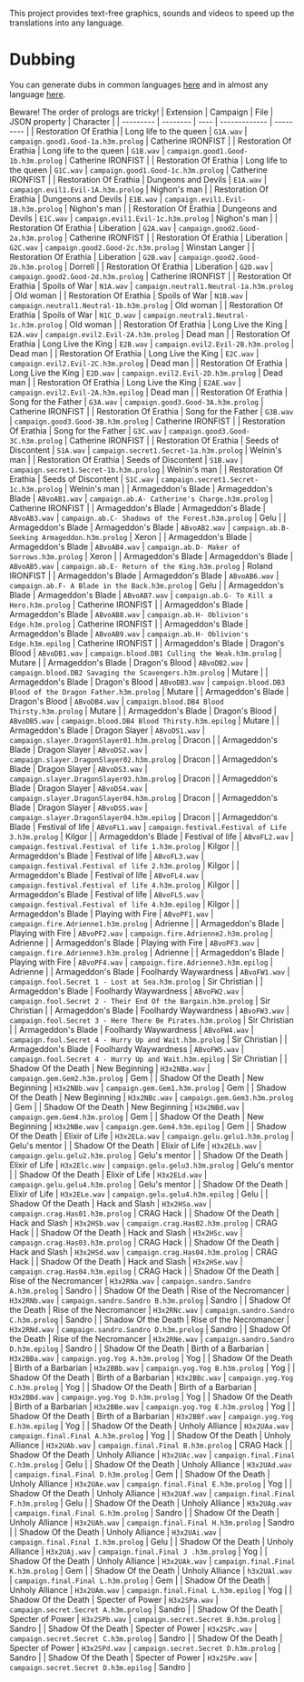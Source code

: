 This project provides text-free graphics, sounds and videos to speed up the translations into any language.

# Dubbing
You can generate dubs in common languages [here](https://huggingface.co/spaces/coqui/xtts) and in almost any language [here](https://huggingface.co/spaces/Brasd99/TTS-Voice-Cloner).

Beware! The order of prologs are tricky!
| Extension | Campaign | File | JSON property | Character |
| --------- | -------- | ---- | ------------- | --------- |
| Restoration Of Erathia | Long life to the queen | `G1A.wav` | `campaign.good1.Good-1a.h3m.prolog` | Catherine IRONFIST |
| Restoration Of Erathia | Long life to the queen | `G1B.wav` | `campaign.good1.Good-1b.h3m.prolog` | Catherine IRONFIST |
| Restoration Of Erathia | Long life to the queen | `G1C.wav` | `campaign.good1.Good-1c.h3m.prolog` | Catherine IRONFIST |
| Restoration Of Erathia | Dungeons and Devils | `E1A.wav` | `campaign.evil1.Evil-1A.h3m.prolog` | Nighon's man |
| Restoration Of Erathia | Dungeons and Devils | `E1B.wav` | `campaign.evil1.Evil-1B.h3m.prolog` | Nighon's man |
| Restoration Of Erathia | Dungeons and Devils | `E1C.wav` | `campaign.evil1.Evil-1c.h3m.prolog` | Nighon's man |
| Restoration Of Erathia | Liberation | `G2A.wav` | `campaign.good2.Good-2a.h3m.prolog` | Catherine IRONFIST |
| Restoration Of Erathia | Liberation | `G2C.wav` | `campaign.good2.Good-2c.h3m.prolog` | Winstan Langer |
| Restoration Of Erathia | Liberation | `G2B.wav` | `campaign.good2.Good-2b.h3m.prolog` | Dorrell |
| Restoration Of Erathia | Liberation | `G2D.wav` | `campaign.good2.Good-2d.h3m.prolog` | Catherine IRONFIST |
| Restoration Of Erathia | Spoils of War | `N1A.wav` | `campaign.neutral1.Neutral-1a.h3m.prolog` | Old woman |
| Restoration Of Erathia | Spoils of War | `N1B.wav` | `campaign.neutral1.Neutral-1b.h3m.prolog` | Old woman |
| Restoration Of Erathia | Spoils of War | `N1C_D.wav` | `campaign.neutral1.Neutral-1c.h3m.prolog` | Old woman |
| Restoration Of Erathia | Long Live the King | `E2A.wav` | `campaign.evil2.Evil-2A.h3m.prolog` | Dead man |
| Restoration Of Erathia | Long Live the King | `E2B.wav` | `campaign.evil2.Evil-2B.h3m.prolog` | Dead man |
| Restoration Of Erathia | Long Live the King | `E2C.wav` | `campaign.evil2.Evil-2C.h3m.prolog` | Dead man |
| Restoration Of Erathia | Long Live the King | `E2D.wav` | `campaign.evil2.Evil-2D.h3m.prolog` | Dead man |
| Restoration Of Erathia | Long Live the King | `E2AE.wav` | `campaign.evil2.Evil-2A.h3m.epilog` |  Dead man |
| Restoration Of Erathia | Song for the Father | `G3A.wav` | `campaign.good3.Good-3A.h3m.prolog` | Catherine IRONFIST |
| Restoration Of Erathia | Song for the Father | `G3B.wav` | `campaign.good3.Good-3B.h3m.prolog` | Catherine IRONFIST |
| Restoration Of Erathia | Song for the Father | `G3C.wav` | `campaign.good3.Good-3C.h3m.prolog` | Catherine IRONFIST |
| Restoration Of Erathia | Seeds of Discontent | `S1A.wav` | `campaign.secret1.Secret-1a.h3m.prolog` | Welnin's man |
| Restoration Of Erathia | Seeds of Discontent | `S1B.wav` | `campaign.secret1.Secret-1b.h3m.prolog` | Welnin's man |
| Restoration Of Erathia | Seeds of Discontent | `S1C.wav` | `campaign.secret1.Secret-1c.h3m.prolog` | Welnin's man |
| Armageddon's Blade | Armageddon's Blade | `ABvoAB1.wav` | `campaign.ab.A- Catherine's Charge.h3m.prolog` | Catherine IRONFIST |
| Armageddon's Blade | Armageddon's Blade | `ABvoAB3.wav` | `campaign.ab.C- Shadows of the Forest.h3m.prolog` | Gelu |
| Armageddon's Blade | Armageddon's Blade | `ABvoAB2.wav` | `campaign.ab.B- Seeking Armageddon.h3m.prolog` | Xeron |
| Armageddon's Blade | Armageddon's Blade | `ABvoAB4.wav` | `campaign.ab.D- Maker of Sorrows.h3m.prolog` | Xeron |
| Armageddon's Blade | Armageddon's Blade | `ABvoAB5.wav` | `campaign.ab.E- Return of the King.h3m.prolog` | Roland IRONFIST |
| Armageddon's Blade | Armageddon's Blade | `ABvoAB6.wav` | `campaign.ab.F- A Blade in the Back.h3m.prolog` | Gelu |
| Armageddon's Blade | Armageddon's Blade | `ABvoAB7.wav` | `campaign.ab.G- To Kill a Hero.h3m.prolog` | Catherine IRONFIST |
| Armageddon's Blade | Armageddon's Blade | `ABvoAB8.wav` | `campaign.ab.H- Oblivion's Edge.h3m.prolog` | Catherine IRONFIST |
| Armageddon's Blade | Armageddon's Blade | `ABvoAB9.wav` | `campaign.ab.H- Oblivion's Edge.h3m.epilog` | Catherine IRONFIST |
| Armageddon's Blade | Dragon's Blood | `ABvoDB1.wav` | `campaign.blood.DB1 Culling the Weak.h3m.prolog` | Mutare |
| Armageddon's Blade | Dragon's Blood | `ABvoDB2.wav` | `campaign.blood.DB2 Savaging the Scavengers.h3m.prolog` | Mutare |
| Armageddon's Blade | Dragon's Blood | `ABvoDB3.wav` | `campaign.blood.DB3 Blood of the Dragon Father.h3m.prolog` | Mutare |
| Armageddon's Blade | Dragon's Blood | `ABvoDB4.wav` | `campaign.blood.DB4 Blood Thirsty.h3m.prolog` | Mutare |
| Armageddon's Blade | Dragon's Blood | `ABvoDB5.wav` | `campaign.blood.DB4 Blood Thirsty.h3m.epilog` | Mutare |
| Armageddon's Blade | Dragon Slayer | `ABvoDS1.wav` | `campaign.slayer.DragonSlayer01.h3m.prolog` | Dracon |
| Armageddon's Blade | Dragon Slayer | `ABvoDS2.wav` | `campaign.slayer.DragonSlayer02.h3m.prolog` | Dracon |
| Armageddon's Blade | Dragon Slayer | `ABvoDS3.wav` | `campaign.slayer.DragonSlayer03.h3m.prolog` | Dracon |
| Armageddon's Blade | Dragon Slayer | `ABvoDS4.wav` | `campaign.slayer.DragonSlayer04.h3m.prolog` | Dracon |
| Armageddon's Blade | Dragon Slayer | `ABvoDS5.wav` | `campaign.slayer.DragonSlayer04.h3m.epilog` | Dracon |
| Armageddon's Blade | Festival of life | `ABvoFL1.wav` | `campaign.festival.Festival of Life 3.h3m.prolog` | Kilgor |
| Armageddon's Blade | Festival of life | `ABvoFL2.wav` | `campaign.festival.Festival of life 1.h3m.prolog` | Kilgor |
| Armageddon's Blade | Festival of life | `ABvoFL3.wav` | `campaign.festival.Festival of life 2.h3m.prolog` | Kilgor |
| Armageddon's Blade | Festival of life | `ABvoFL4.wav` | `campaign.festival.Festival of life 4.h3m.prolog` | Kilgor |
| Armageddon's Blade | Festival of life | `ABvoFL5.wav` | `campaign.festival.Festival of life 4.h3m.epilog` | Kilgor |
| Armageddon's Blade | Playing with Fire | `ABvoPF1.wav` | `campaign.fire.Adrienne1.h3m.prolog` | Adrienne |
| Armageddon's Blade | Playing with Fire | `ABvoPF2.wav` | `campaign.fire.Adrienne2.h3m.prolog` | Adrienne |
| Armageddon's Blade | Playing with Fire | `ABvoPF3.wav` | `campaign.fire.Adrienne3.h3m.prolog` | Adrienne |
| Armageddon's Blade | Playing with Fire | `ABvoPF4.wav` | `campaign.fire.Adrienne3.h3m.epilog` | Adrienne |
| Armageddon's Blade | Foolhardy Waywardness | `ABvoFW1.wav` | `campaign.fool.Secret 1 - Lost at Sea.h3m.prolog` | Sir Christian |
| Armageddon's Blade | Foolhardy Waywardness | `ABvoFW2.wav` | `campaign.fool.Secret 2 - Their End Of the Bargain.h3m.prolog` | Sir Christian |
| Armageddon's Blade | Foolhardy Waywardness | `ABvoFW3.wav` | `campaign.fool.Secret 3 - Here There Be Pirates.h3m.prolog` | Sir Christian |
| Armageddon's Blade | Foolhardy Waywardness | `ABvoFW4.wav` | `campaign.fool.Secret 4 - Hurry Up and Wait.h3m.prolog` | Sir Christian |
| Armageddon's Blade | Foolhardy Waywardness | `ABvoFW5.wav` | `campaign.fool.Secret 4 - Hurry Up and Wait.h3m.epilog` | Sir Christian |
| Shadow Of the Death | New Beginning | `H3x2NBa.wav` | `campaign.gem.Gem2.h3m.prolog` | Gem |
| Shadow Of the Death | New Beginning | `H3x2NBb.wav` | `campaign.gem.Gem1.h3m.prolog` | Gem |
| Shadow Of the Death | New Beginning | `H3x2NBc.wav` | `campaign.gem.Gem3.h3m.prolog` | Gem |
| Shadow Of the Death | New Beginning | `H3x2NBd.wav` | `campaign.gem.Gem4.h3m.prolog` | Gem |
| Shadow Of the Death | New Beginning | `H3x2NBe.wav` | `campaign.gem.Gem4.h3m.epilog` | Gem |
| Shadow Of the Death | Elixir of Life | `H3x2ELa.wav` | `campaign.gelu.gelu1.h3m.prolog` | Gelu's mentor |
| Shadow Of the Death | Elixir of Life | `H3x2ELb.wav` | `campaign.gelu.gelu2.h3m.prolog` | Gelu's mentor |
| Shadow Of the Death | Elixir of Life | `H3x2Elc.wav` | `campaign.gelu.gelu3.h3m.prolog` | Gelu's mentor |
| Shadow Of the Death | Elixir of Life | `H3x2ELd.wav` | `campaign.gelu.gelu4.h3m.prolog` | Gelu's mentor |
| Shadow Of the Death | Elixir of Life | `H3x2ELe.wav` | `campaign.gelu.gelu4.h3m.epilog` | Gelu |
| Shadow Of the Death | Hack and Slash | `H3x2HSa.wav` | `campaign.crag.Has01.h3m.prolog` | CRAG Hack |
| Shadow Of the Death | Hack and Slash | `H3x2HSb.wav` | `campaign.crag.Has02.h3m.prolog` | CRAG Hack |
| Shadow Of the Death | Hack and Slash | `H3x2HSc.wav` | `campaign.crag.Has03.h3m.prolog` | CRAG Hack |
| Shadow Of the Death | Hack and Slash | `H3x2HSd.wav` | `campaign.crag.Has04.h3m.prolog` | CRAG Hack |
| Shadow Of the Death | Hack and Slash | `H3x2HSe.wav` | `campaign.crag.Has04.h3m.epilog` | CRAG Hack |
| Shadow Of the Death | Rise of the Necromancer | `H3x2RNa.wav` | `campaign.sandro.Sandro A.h3m.prolog` | Sandro |
| Shadow Of the Death | Rise of the Necromancer | `H3x2RNb.wav` | `campaign.sandro.Sandro B.h3m.prolog` | Sandro |
| Shadow Of the Death | Rise of the Necromancer | `H3x2RNc.wav` | `campaign.sandro.Sandro C.h3m.prolog` | Sandro |
| Shadow Of the Death | Rise of the Necromancer | `H3x2RNd.wav` | `campaign.sandro.Sandro D.h3m.prolog` | Sandro |
| Shadow Of the Death | Rise of the Necromancer | `H3x2RNe.wav` | `campaign.sandro.Sandro D.h3m.epilog` | Sandro |
| Shadow Of the Death | Birth of a Barbarian | `H3x2BBa.wav` | `campaign.yog.Yog A.h3m.prolog` | Yog |
| Shadow Of the Death | Birth of a Barbarian | `H3x2BBb.wav` | `campaign.yog.Yog B.h3m.prolog` | Yog |
| Shadow Of the Death | Birth of a Barbarian | `H3x2BBc.wav` | `campaign.yog.Yog C.h3m.prolog` | Yog |
| Shadow Of the Death | Birth of a Barbarian | `H3x2BBd.wav` | `campaign.yog.Yog D.h3m.prolog` | Yog |
| Shadow Of the Death | Birth of a Barbarian | `H3x2BBe.wav` | `campaign.yog.Yog E.h3m.prolog` | Yog |
| Shadow Of the Death | Birth of a Barbarian | `H3x2BBf.wav` | `campaign.yog.Yog E.h3m.epilog` | Yog |
| Shadow Of the Death | Unholy Alliance | `H3x2UAa.wav` | `campaign.final.Final A.h3m.prolog` | Yog |
| Shadow Of the Death | Unholy Alliance | `H3x2UAb.wav` | `campaign.final.Final B.h3m.prolog` | CRAG Hack |
| Shadow Of the Death | Unholy Alliance | `H3x2UAc.wav` | `campaign.final.Final C.h3m.prolog` | Gelu |
| Shadow Of the Death | Unholy Alliance | `H3x2UAd.wav` | `campaign.final.Final D.h3m.prolog` | Gem |
| Shadow Of the Death | Unholy Alliance | `H3x2UAe.wav` | `campaign.final.Final E.h3m.prolog` | Yog |
| Shadow Of the Death | Unholy Alliance | `H3x2UAf.wav` | `campaign.final.Final F.h3m.prolog` | Gelu |
| Shadow Of the Death | Unholy Alliance | `H3x2UAg.wav` | `campaign.final.Final G.h3m.prolog` | Sandro |
| Shadow Of the Death | Unholy Alliance | `H3x2UAh.wav` | `campaign.final.Final H.h3m.prolog` | Sandro |
| Shadow Of the Death | Unholy Alliance | `H3x2UAi.wav` | `campaign.final.Final I.h3m.prolog` | Gelu |
| Shadow Of the Death | Unholy Alliance | `H3x2UAj.wav` | `campaign.final.Final J .h3m.prolog` | Yog |
| Shadow Of the Death | Unholy Alliance | `H3x2UAk.wav` | `campaign.final.Final K.h3m.prolog` | Gem |
| Shadow Of the Death | Unholy Alliance | `h3x2UAl.wav` | `campaign.final.Final L.h3m.prolog` | Gem |
| Shadow Of the Death | Unholy Alliance | `H3x2UAm.wav` | `campaign.final.Final L.h3m.epilog` | Yog |
| Shadow Of the Death | Specter of Power | `H3x2SPa.wav` | `campaign.secret.Secret A.h3m.prolog` | Sandro |
| Shadow Of the Death | Specter of Power | `H3x2SPb.wav` | `campaign.secret.Secret B.h3m.prolog` | Sandro |
| Shadow Of the Death | Specter of Power | `H3x2SPc.wav` | `campaign.secret.Secret C.h3m.prolog` | Sandro |
| Shadow Of the Death | Specter of Power | `H3x2SPd.wav` | `campaign.secret.Secret D.h3m.prolog` | Sandro |
| Shadow Of the Death | Specter of Power | `H3x2SPe.wav` | `campaign.secret.Secret D.h3m.epilog` | Sandro |
